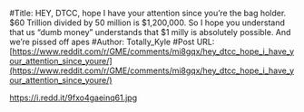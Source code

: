 #Title: HEY, DTCC, hope I have your attention since you’re the bag holder. $60 Trillion divided by 50 million is $1,200,000. So I hope you understand that us “dumb money” understands that $1 milly is absolutely possible. And we’re pissed off apes
#Author: Totally_Kyle
#Post URL: [https://www.reddit.com/r/GME/comments/mi8gqx/hey_dtcc_hope_i_have_your_attention_since_youre/](https://www.reddit.com/r/GME/comments/mi8gqx/hey_dtcc_hope_i_have_your_attention_since_youre/)


https://i.redd.it/9fxo4gaeinq61.jpg